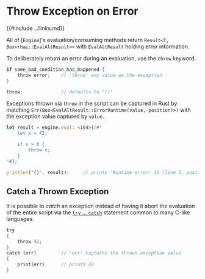 Throw Exception on Error
=======================

{{#include ../links.md}}

All of [`Engine`]'s evaluation/consuming methods return `Result<T, Box<rhai::EvalAltResult>>`
with `EvalAltResult` holding error information.

To deliberately return an error during an evaluation, use the `throw` keyword.

```rust
if some_bad_condition_has_happened {
    throw error;    // 'throw' any value as the exception
}

throw;              // defaults to '()'
```

Exceptions thrown via `throw` in the script can be captured in Rust by matching
`Err(Box<EvalAltResult::ErrorRuntime(value, position)>)` with the exception value
captured by `value`.

```rust
let result = engine.eval::<i64>(r#"
    let x = 42;

    if x > 0 {
        throw x;
    }
"#);

println!("{}", result);     // prints "Runtime error: 42 (line 5, position 15)"
```


Catch a Thrown Exception
------------------------

It is possible to _catch_ an exception instead of having it abort the evaluation
of the entire script via the [`try` ... `catch`]({{rootUrl}}/language/try-catch.md)
statement common to many C-like languages.

```rust
try
{
    throw 42;
}
catch (err)         // 'err' captures the thrown exception value
{
    print(err);     // prints 42
}
```
